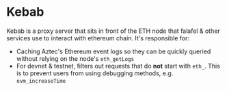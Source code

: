 # Kebab
Kebab is a proxy server that sits in front of the ETH node that falafel & other services use to interact with ethereum chain.
It's responsible for:
- Caching Aztec's Ethereum event logs so they can be quickly queried without relying on the node's `eth_getLogs`
- For devnet & testnet, filters out requests that do **not** start with `eth_`. This is to prevent users from using debugging methods, e.g. `evm_increaseTime
`
